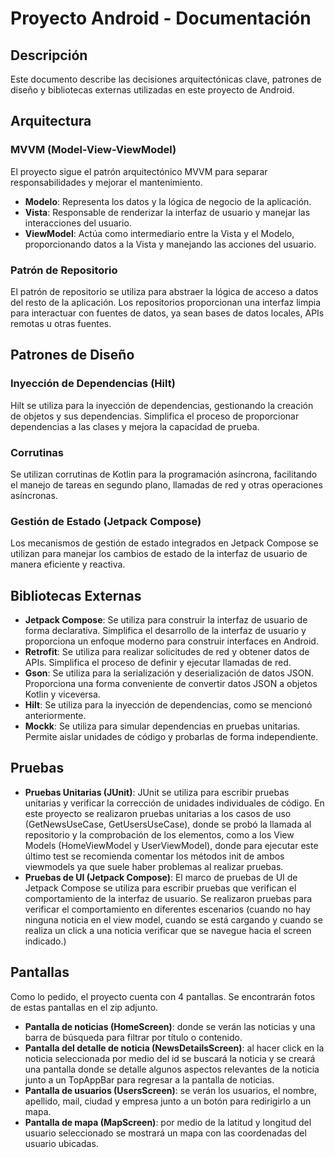 ﻿# Proyecto Android - Documentación

## Descripción
Este documento describe las decisiones arquitectónicas clave, patrones de diseño y bibliotecas externas utilizadas en este proyecto de Android.

## Arquitectura

### MVVM (Model-View-ViewModel)
El proyecto sigue el patrón arquitectónico MVVM para separar responsabilidades y mejorar el mantenimiento.

- **Modelo**: Representa los datos y la lógica de negocio de la aplicación.
- **Vista**: Responsable de renderizar la interfaz de usuario y manejar las interacciones del usuario.
- **ViewModel**: Actúa como intermediario entre la Vista y el Modelo, proporcionando datos a la Vista y manejando las acciones del usuario.

### Patrón de Repositorio
El patrón de repositorio se utiliza para abstraer la lógica de acceso a datos del resto de la aplicación. Los repositorios proporcionan una interfaz limpia para interactuar con fuentes de datos, ya sean bases de datos locales, APIs remotas u otras fuentes.

## Patrones de Diseño

### Inyección de Dependencias (Hilt)
Hilt se utiliza para la inyección de dependencias, gestionando la creación de objetos y sus dependencias. Simplifica el proceso de proporcionar dependencias a las clases y mejora la capacidad de prueba.

### Corrutinas
Se utilizan corrutinas de Kotlin para la programación asíncrona, facilitando el manejo de tareas en segundo plano, llamadas de red y otras operaciones asíncronas.

### Gestión de Estado (Jetpack Compose)
Los mecanismos de gestión de estado integrados en Jetpack Compose se utilizan para manejar los cambios de estado de la interfaz de usuario de manera eficiente y reactiva.

## Bibliotecas Externas

- **Jetpack Compose**: Se utiliza para construir la interfaz de usuario de forma declarativa. Simplifica el desarrollo de la interfaz de usuario y proporciona un enfoque moderno para construir interfaces en Android.
- **Retrofit**: Se utiliza para realizar solicitudes de red y obtener datos de APIs. Simplifica el proceso de definir y ejecutar llamadas de red.
- **Gson**: Se utiliza para la serialización y deserialización de datos JSON. Proporciona una forma conveniente de convertir datos JSON a objetos Kotlin y viceversa.
- **Hilt**: Se utiliza para la inyección de dependencias, como se mencionó anteriormente.
- **Mockk**: Se utiliza para simular dependencias en pruebas unitarias. Permite aislar unidades de código y probarlas de forma independiente.

## Pruebas

- **Pruebas Unitarias (JUnit)**: JUnit se utiliza para escribir pruebas unitarias y verificar la corrección de unidades individuales de código. En este proyecto se realizaron pruebas unitarias a los casos de uso (GetNewsUseCase, GetUsersUseCase), donde se probó la llamada al repositorio y la comprobación de los elementos, como a los View Models (HomeViewModel y UserViewModel), donde para ejecutar este último test se recomienda comentar los métodos init de ambos viewmodels ya que suele haber problemas al realizar pruebas.
- **Pruebas de UI (Jetpack Compose)**: El marco de pruebas de UI de Jetpack Compose se utiliza para escribir pruebas que verifican el comportamiento de la interfaz de usuario. Se realizaron pruebas para verificar el comportamiento en diferentes escenarios (cuando no hay ninguna noticia en el view model, cuando se está cargando y cuando se realiza un click a una noticia verificar que se navegue hacia el screen indicado.)

## Pantallas
Como lo pedido, el proyecto cuenta con 4 pantallas. Se encontrarán fotos de estas pantallas en el zip adjunto.
-  **Pantalla de noticias (HomeScreen)**: donde se verán las noticias y una barra de búsqueda para filtrar por título o contenido.
-  **Pantalla del detalle de noticia (NewsDetailsScreen)**: al hacer click en la noticia seleccionada por medio del id se buscará la noticia y se creará una pantalla donde se detalle algunos aspectos relevantes de la noticia junto a un TopAppBar para regresar a la pantalla de noticias.
-  **Pantalla de usuarios (UsersScreen)**: se verán los usuarios, el nombre, apellido, mail, ciudad y empresa junto a un botón para redirigirlo a un mapa.
-  **Pantalla de mapa (MapScreen)**: por medio de la latitud y longitud del usuario seleccionado se mostrará un mapa con las coordenadas del usuario ubicadas.
